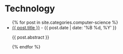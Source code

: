 # Technology

<ul>
  {% for post in site.categories.computer-science %}
    <li>
      <a href="{{ post.url }}">{{ post.title }}</a> - {{ post.date | date: '%B %d, %Y' }}
      <p>{{ post.abstract }}</p>
    </li>
  {% endfor %}
</ul>
